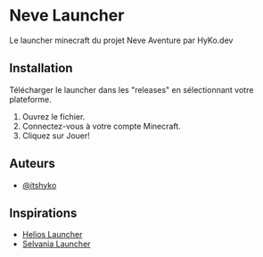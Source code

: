 # Neve Launcher

Le launcher minecraft du projet Neve Aventure par HyKo.dev

## Installation

Télécharger le launcher dans les "releases" en sélectionnant votre plateforme.

1. Ouvrez le fichier.
2. Connectez-vous à votre compte Minecraft.
3. Cliquez sur Jouer!

## Auteurs

- [@itshyko](https://github.com/itshyko)

## Inspirations

- [Helios Launcher](https://github.com/dscalzi/HeliosLauncher)
- [Selvania Launcher](https://github.com/luuxis/Selvania-Launcher)